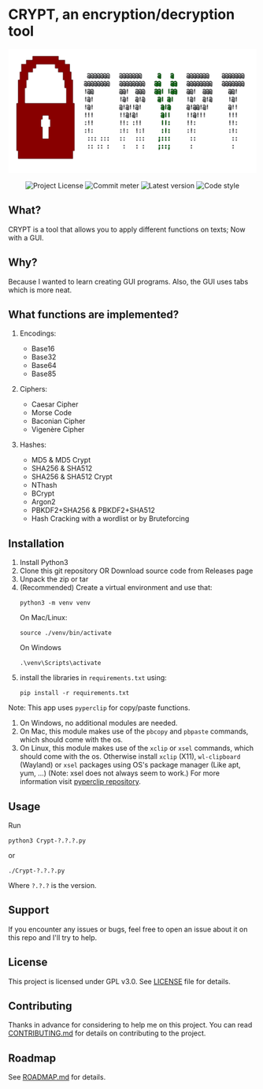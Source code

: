 # CRYPT, an encryption/decryption tool
![header]

<div align=center>

![Project License]
![Commit meter]
![Latest version]
![Code style]

</div>

## What?
CRYPT is a tool that allows you to apply different functions on texts; Now with a GUI.

## Why?
Because I wanted to learn creating GUI programs. Also, the GUI uses tabs which is more neat.

## What functions are implemented?
1. Encodings:
   - Base16
   - Base32
   - Base64
   - Base85

2. Ciphers:
   - Caesar Cipher
   - Morse Code
   - Baconian Cipher
   - Vigenère Cipher

3. Hashes:
   - MD5 & MD5 Crypt
   - SHA256 & SHA512
   - SHA256 & SHA512 Crypt
   - NThash
   - BCrypt
   - Argon2
   - PBKDF2+SHA256 & PBKDF2+SHA512
   - Hash Cracking with a wordlist or by Bruteforcing

## Installation
1. Install Python3
2. Clone this git repository OR Download source code from Releases page
3. Unpack the zip or tar
4. (Recommended) Create a virtual environment and use that:
    ```shell
    python3 -m venv venv
    ```
    On Mac/Linux:
    ```shell
    source ./venv/bin/activate
    ```
    On Windows
    ```shell
    .\venv\Scripts\activate
    ```
5. install the libraries in `requirements.txt` using:
    ```shell
    pip install -r requirements.txt
    ```

Note: This app uses `pyperclip` for copy/paste functions.
1. On Windows, no additional modules are needed.
2. On Mac, this module makes use of the `pbcopy` and `pbpaste` commands, which should come with the os.
3. On Linux, this module makes use of the `xclip` or `xsel` commands, which should come with the os. Otherwise install `xclip` (X11), `wl-clipboard` (Wayland) or `xsel` packages using OS's package manager (Like apt, yum, ...) (Note: xsel does not always seem to work.)
For more information visit [pyperclip repository].

## Usage
Run
```shell
python3 Crypt-?.?.?.py
```
or
```shell
./Crypt-?.?.?.py
```
Where `?.?.?` is the version.

## Support
If you encounter any issues or bugs, feel free to open an issue about it on this repo and I'll try to help.

## License
This project is licensed under GPL v3.0. See [LICENSE] file for details.

## Contributing
Thanks in advance for considering to help me on this project.
You can read [CONTRIBUTING.md] for details on contributing to the project.

## Roadmap
See [ROADMAP.md] for details.

[header]: ./modules/assets/head.png
[LICENSE]: ./LICENSE
[CONTRIBUTING.md]: ./CONTRIBUTING.md
[ROADMAP.md]: ./ROADMAP.md
[pyperclip repository]: https://github.com/spyoungtech/pyclip?tab=readme-ov-file#installation
[Project License]: https://img.shields.io/github/license/ninja-left/CRYPT-GUI
[Commit meter]: https://img.shields.io/github/commit-activity/m/ninja-left/CRYPT-GUI
[Latest version]: https://img.shields.io/github/v/tag/ninja-left/CRYPT-GUI?label=Version&color=black
[Code style]: https://img.shields.io/badge/code%20style-black-000000.svg
